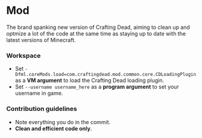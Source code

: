 # Mod
The brand spanking new version of Crafting Dead, aiming to clean up and optmize a lot of the code at the same time as staying up to date with the latest versions of Minecraft.

### Workspace
* Set ```-Dfml.coreMods.load=com.craftingdead.mod.common.core.CDLoadingPlugin``` as a __VM argument__ to load the Crafting Dead loading plugin.
* Set ```--username username_here``` as a __program argument__ to set your username in game.

### Contribution guidelines

* Note everything you do in the commit.
* __Clean and efficient code only__.
